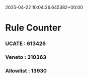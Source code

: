 2025-04-22 10:04:36.645382+00:00
# Rule Counter 
 ### UCATE : 613426

 ### Veneto : 310363

 ### Allowlist : 13930